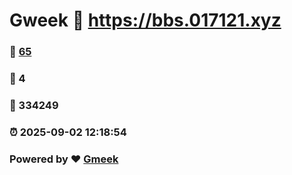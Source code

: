 # Gweek :link: https://bbs.017121.xyz 
### :page_facing_up: [65](https://bbs.017121.xyz/tag.html) 
### :speech_balloon: 4 
### :hibiscus: 334249 
### :alarm_clock: 2025-09-02 12:18:54 
### Powered by :heart: [Gmeek](https://github.com/Meekdai/Gmeek)
